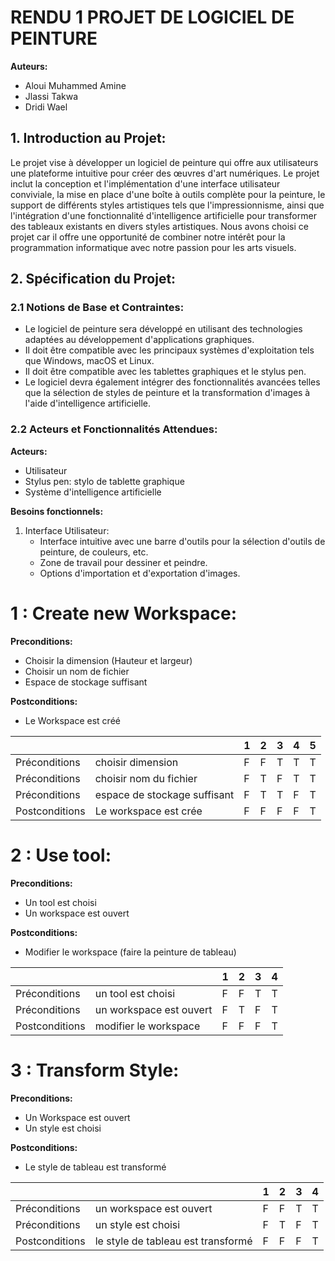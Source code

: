 # RENDU 1 PROJET DE LOGICIEL DE PEINTURE

**Auteurs:**
- Aloui Muhammed Amine
- Jlassi Takwa
- Dridi Wael

## 1. Introduction au Projet:
Le projet vise à développer un logiciel de peinture qui offre aux utilisateurs une plateforme intuitive pour créer des œuvres d'art numériques. Le projet inclut la conception et l'implémentation d'une interface utilisateur conviviale, la mise en place d'une boîte à outils complète pour la peinture, le support de différents styles artistiques tels que l'impressionnisme, ainsi que l'intégration d'une fonctionnalité d'intelligence artificielle pour transformer des tableaux existants en divers styles artistiques. Nous avons choisi ce projet car il offre une opportunité de combiner notre intérêt pour la programmation informatique avec notre passion pour les arts visuels.

## 2. Spécification du Projet:
### 2.1 Notions de Base et Contraintes:
- Le logiciel de peinture sera développé en utilisant des technologies adaptées au développement d'applications graphiques.
- Il doit être compatible avec les principaux systèmes d'exploitation tels que Windows, macOS et Linux.
- Il doit être compatible avec les tablettes graphiques et le stylus pen.
- Le logiciel devra également intégrer des fonctionnalités avancées telles que la sélection de styles de peinture et la transformation d'images à l'aide d'intelligence artificielle.

### 2.2 Acteurs et Fonctionnalités Attendues:
**Acteurs:**
- Utilisateur
- Stylus pen: stylo de tablette graphique
- Système d'intelligence artificielle

**Besoins fonctionnels:**
1. Interface Utilisateur:
   - Interface intuitive avec une barre d'outils pour la sélection d'outils de peinture, de couleurs, etc.
   - Zone de travail pour dessiner et peindre.
   - Options d'importation et d'exportation d'images.


# 1 : Create new Workspace:

**Preconditions:**

- Choisir la dimension (Hauteur et largeur)
- Choisir un nom de fichier
- Espace de stockage suffisant

**Postconditions:**

- Le Workspace est créé

|                |                              | 1   | 2   | 3   | 4   | 5   |
| -------------- | ---------------------------- | --- | --- | --- | --- | --- |
| Préconditions  | choisir dimension            | F   | F   | T   | T   | T   |
| Préconditions  | choisir nom du fichier       | F   | T   | F   | T   | T   |
| Préconditions  | espace de stockage suffisant | F   | T   | T   | F   | T   |
| Postconditions | Le workspace est crée        | F   | F   | F   | F   | T   |

# 2 : Use tool:

**Preconditions:**

- Un tool est choisi
- Un workspace est ouvert

**Postconditions:**

- Modifier le workspace (faire la peinture de tableau)

|                |                         | 1   | 2   | 3   | 4   |
| -------------- | ----------------------- | --- | --- | --- | --- |
| Préconditions  | un tool est choisi      | F   | F   | T   | T   |
| Préconditions  | un workspace est ouvert | F   | T   | F   | T   |
| Postconditions | modifier le workspace   | F   | F   | F   | T   |

# 3 : Transform Style:

**Preconditions:**

- Un Workspace est ouvert
- Un style est choisi

**Postconditions:**

- Le style de tableau est transformé

|                |                                    | 1   | 2   | 3   | 4   |
| -------------- | ---------------------------------- | --- | --- | --- | --- |
| Préconditions  | un workspace est ouvert            | F   | F   | T   | T   |
| Préconditions  | un style est choisi                | F   | T   | F   | T   |
| Postconditions | le style de tableau est transformé | F   | F   | F   | T   |
